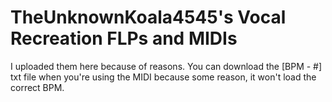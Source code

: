 # TheUnknownKoala4545's Vocal Recreation FLPs and MIDIs
I uploaded them here because of reasons. You can download the [BPM - #] txt file when you're using the MIDI because some reason, it won't load the correct BPM.
